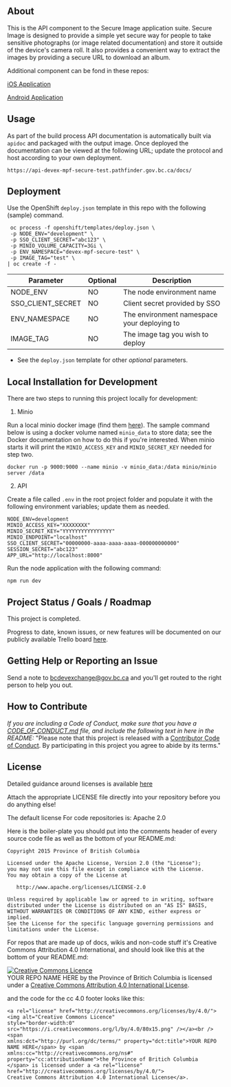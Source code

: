 
## About

This is the API component to the Secure Image application suite. Secure Image is designed to provide a simple yet secure way for people to take sensitive photographs (or image related documentation) and store it outside of the device's camera roll. It also provides a convenient way to extract the images by providing a secure URL to download an album.

Additional component can be fond in these repos:

[iOS Application](https://github.com/bcgov/secure-image-ios)

[Android Application](https://github.com/bcgov/secure-image-android)

## Usage

As part of the build process API documentation is automatically built via `apidoc` and packaged with the output image. Once deployed the documentation can be viewed at the following URL; update the protocol and host according to your own deployment.

`https://api-devex-mpf-secure-test.pathfinder.gov.bc.ca/docs/`

## Deployment

Use the OpenShift `deploy.json` template in this repo with the following (sample) command.

```console
 oc process -f openshift/templates/deploy.json \
 -p NODE_ENV="development" \
 -p SSO_CLIENT_SECRET="abc123" \
 -p MINIO_VOLUME_CAPACITY=3Gi \
 -p ENV_NAMESPACE="devex-mpf-secure-test" \
 -p IMAGE_TAG="test" \
| oc create -f -
```

| Parameter          | Optional      | Description   |
| ------------------ | ------------- | ------------- |
| NODE_ENV           | NO            | The node environment name |
| SSO_CLIENT_SECRET  | NO            | Client secret provided by SSO |
| ENV_NAMESPACE      | NO            | The environment namespace your deploying to |
| IMAGE_TAG          | NO            | The image tag you wish to deploy |

* See the `deploy.json` template for other *optional* parameters.

## Local Installation for Development

There are two steps to running this project locally for development:

1. Minio

Run a local minio docker image (find them [here](https://hub.docker.com/r/minio/minio/)). The sample command below is using a docker volume named `minio_data` to store data; see the Docker documentation on how to do this if you're interested. When minio starts it will print the `MINIO_ACCESS_KEY` and `MINIO_SECRET_KEY` needed for step two.

```console
docker run -p 9000:9000 --name minio -v minio_data:/data minio/minio server /data
```

2. API

Create a file called `.env` in the root project folder and populate it with the following environment variables; update them as needed.

```console
NODE_ENV=development
MINIO_ACCESS_KEY="XXXXXXXX"
MINIO_SECRET_KEY="YYYYYYYYYYYYYYYY"
MINIO_ENDPOINT="localhost"
SSO_CLIENT_SECRET="00000000-aaaa-aaaa-aaaa-000000000000"
SESSION_SECRET="abc123"
APP_URL="http://localhost:8000"
```

Run the node application with the following command:

```console
npm run dev
```

## Project Status / Goals / Roadmap

This project is completed. 

Progress to date, known issues, or new features will be documented on our publicly available Trello board [here](https://trello.com/b/UYJpEzrT/secure-image-app).

## Getting Help or Reporting an Issue

Send a note to bcdevexchange@gov.bc.ca and you'll get routed to the right person to help you out.


## How to Contribute

*If you are including a Code of Conduct, make sure that you have a [CODE_OF_CONDUCT.md](SAMPLE-CODE_OF_CONDUCT.md) file, and include the following text in here in the README:*
"Please note that this project is released with a [Contributor Code of Conduct](CODE_OF_CONDUCT.md). By participating in this project you agree to abide by its terms."

## License

Detailed guidance around licenses is available 
[here](/BC-Open-Source-Development-Employee-Guide/Licenses.md)

Attach the appropriate LICENSE file directly into your repository before you do anything else!

The default license For code repositories is: Apache 2.0

Here is the boiler-plate you should put into the comments header of every source code file as well as the bottom of your README.md:

    Copyright 2015 Province of British Columbia

    Licensed under the Apache License, Version 2.0 (the "License");
    you may not use this file except in compliance with the License.
    You may obtain a copy of the License at 

       http://www.apache.org/licenses/LICENSE-2.0

    Unless required by applicable law or agreed to in writing, software
    distributed under the License is distributed on an "AS IS" BASIS,
    WITHOUT WARRANTIES OR CONDITIONS OF ANY KIND, either express or implied.
    See the License for the specific language governing permissions and
    limitations under the License.
   
For repos that are made up of docs, wikis and non-code stuff it's Creative Commons Attribution 4.0 International, and should look like this at the bottom of your README.md:

<a rel="license" href="http://creativecommons.org/licenses/by/4.0/"><img alt="Creative Commons Licence" style="border-width:0" src="https://i.creativecommons.org/l/by/4.0/80x15.png" /></a><br /><span xmlns:dct="http://purl.org/dc/terms/" property="dct:title">YOUR REPO NAME HERE</span> by <span xmlns:cc="http://creativecommons.org/ns#" property="cc:attributionName">the Province of Britich Columbia</span> is licensed under a <a rel="license" href="http://creativecommons.org/licenses/by/4.0/">Creative Commons Attribution 4.0 International License</a>.

and the code for the cc 4.0 footer looks like this:

    <a rel="license" href="http://creativecommons.org/licenses/by/4.0/"><img alt="Creative Commons Licence"
    style="border-width:0" src="https://i.creativecommons.org/l/by/4.0/80x15.png" /></a><br /><span
    xmlns:dct="http://purl.org/dc/terms/" property="dct:title">YOUR REPO NAME HERE</span> by <span
    xmlns:cc="http://creativecommons.org/ns#" property="cc:attributionName">the Province of Britich Columbia
    </span> is licensed under a <a rel="license" href="http://creativecommons.org/licenses/by/4.0/">
    Creative Commons Attribution 4.0 International License</a>.
